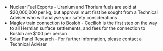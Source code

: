 - Nuclear Fuel Exports - Uranium and Thorium fuels are sold at $20,000,000 per kg, but approval must first be sought from a Technical Adviser who will analyse your safety considerations
- Maglev train connection to Bosloh - Cecilioh is the first step on the way to all Hermian surface settlements, and fees for the connection to Bosloh are $100 per person
- Solar Panel Research - For further information, please contact a Technical Adviser